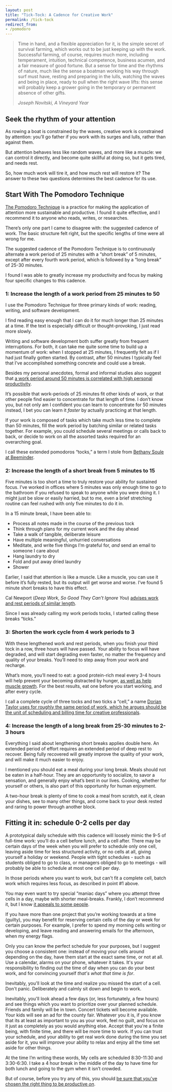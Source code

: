 ```yaml
---
layout: post
title: "Tick-Tock: A Cadence for Creative Work"
permalink: /tick-tock
redirect_from:
- /pomodoro
---
```


> Time in hand, and a flexible appreciation for it, is the simple secret of survival farming, which works out to be just keeping up with the work. Successful farming, of course, requires much more, including temperament, intuition, technical competence, business acumen, and a fair measure of good fortune. But a sense for time and the rhythms of nature, much like the sense a boatman working his way through surf must have, resting and preparing in the lulls, watching the waves and being in place, ready to pull when the right wave lifts: this sense will probably keep a grower going in the temporary or permanent absence of other gifts.
>
> <cite>Joseph Novitski, _A Vineyard Year_</cite>

## Seek the rhythm of your attention

As rowing a boat is constrained by the waves, creative work is constrained by attention: you’ll go father if you work with its surges and lulls, rather than against them.

But attention behaves less like random waves, and more like a muscle: we can control it directly, and become quite skillful at doing so, but it gets tired, and needs rest.

So, how much work will tire it, and how much rest will restore it?  The answer to these two questions determines the best cadence for its use.

## Start With The Pomodoro Technique

[The Pomodoro Technique](http://pomodorotechnique.com/) is a practice for making the application of attention more sustainable and productive.  I found it quite effective, and I recommend it to anyone who reads, writes, or researches.

There’s only one part I came to disagree with: the suggested cadence of work.  The basic structure felt right, but the specific lengths of time were all wrong for me.

The suggested cadence of the Pomodoro Technique is to continuously alternate a work period of 25 minutes with a “short break” of 5 minutes, except after every fourth work period, which is followed by a “long break” of 25-30 minutes.

I found I was able to greatly increase my productivity and focus by making four specific changes to this cadence.

### 1: Increase the length of a work period from 25 minutes to 50

I use the Pomodoro Technique for three primary kinds of work: reading, writing, and software development. 

I find reading easy enough that I can do it for much longer than 25 minutes at a time.  If the text is especially difficult or thought-provoking, I just read more slowly.

Writing and software development both suffer greatly from frequent interruptions.  For both, it can take me quite some time to build up a momentum of work: when I stopped at 25 minutes, I frequently felt as if I had just finally gotten started.  By contrast, after 50 minutes I typically feel that I’ve accomplished something concrete and could use a break.

Besides my personal anecdotes, formal and informal studies also suggest that [a work period around 50 minutes is correlated with high personal productivity](http://www.theatlantic.com/business/archive/2014/09/science-tells-you-how-many-minutes-should-you-take-a-break-for-work-17/380369/).

It’s possible that work-periods of 25 minutes fit other kinds of work, or that other people find  easier to concentrate for that length of time.  I don’t know you, but not only am I confident you can learn to concentrate for 50 minutes instead, I bet you can learn it _faster_ by actually practicing at that length.

If your work is composed of tasks which take much less time to complete than 50 minutes, fill the work period by batching similar or related tasks together.  For example, you could schedule several meetings or calls back to back, or decide to work on all the assorted tasks required for an overarching goal.

I call these extended pomodoros “tocks,” a term I stole from [Bethany Soule at Beeminder](http://blog.beeminder.com/tocks/).

### 2: Increase the length of a short break from 5 minutes to 15

Five minutes is too short a time to truly restore your ability for sustained focus.  I’ve worked in offices where 5 minutes was only enough time to go to the bathroom if you refused to speak to anyone while you were doing it.  I might just be slow or easily harried, but to me, even a brief stretching routine can feel rushed with only five minutes to do it in.

In a 15 minute break, I have been able to:

- Process all notes made in the course of the previous tock
- Think through plans for my current work and the day ahead
- Take a walk of tangible, deliberate leisure
- Have multiple meaningful, unhurried conversations
- Meditate, and write five things I’m grateful for, _and_ send an email to someone I care about
- Hang laundry to dry
- Fold and put away dried laundry
- Shower

Earlier, I said that attention is like a muscle.  Like a muscle, you can use it before it’s fully rested, but its output will get worse and worse. I’ve found 5 minute short breaks to have this effect.

Cal Newport (_Deep Work_, _So Good They Can’t Ignore You_) [advises work and rest periods of similar length](http://calnewport.com/blog/2016/09/14/on-deep-breaks/).

Since I was already calling my work periods tocks, I started calling these breaks “ticks.”

### 3: Shorten the work cycle from 4 work periods to 3

With these lengthened work and rest periods, when you finish your third tock in a row, three hours will have passed.  Your ability to focus will have degraded, and will start degrading even faster, no matter the frequency and quality of your breaks.  You’ll need to step away from your work and recharge.

What’s more, you’ll need to eat: a good protein-rich meal every 3-4 hours will help prevent your becoming distracted by hunger, [as well as help muscle growth](https://www.biolayne.com/wp-content/uploads/publications/Norton-J-Ag-Food-Ind-Hi-Tech-2008.pdf).  For the best results, eat one before you start working, and after every cycle.

I call a complete cycle of three tocks and two ticks a “cell,” a name [Dorian Taylor uses for roughly the same period of work, which he argues should be the unit of scheduling and billing time for creative professionals](http://doriantaylor.com/introducing-the-cell).

### 4: Increase the length of a long break from 25-30 minutes to 2-3 hours

Everything I said about lengthening short breaks applies double here.  An extended period of effort requires an extended period of deep rest to recover. Being fully recovered will greatly improve the quality of your work, and will make it much easier to enjoy.

I mentioned you should eat a meal during your long break.  Meals should not be eaten in a half-hour.  They are an opportunity to socialize, to savor a sensation, and generally enjoy what’s best in our lives.  Cooking, whether for yourself or others, is also part of this opportunity for human enjoyment.

A two-hour break is plenty of time to cook a meal from scratch, eat it, clean your dishes, see to many other things, and come back to your desk rested and raring to power through another block.

## Fitting it in: schedule 0-2 cells per day

A prototypical daily schedule with this cadence will loosely mimic the 9-5 of full-time work: you’ll do a cell before lunch, and a cell after.  There may be certain days of the week when you will prefer to schedule only one cell, leaving aside time for less structured activity, or no cells at all, giving yourself a holiday or weekend. People with tight schedules - such as students obliged to go to class, or managers obliged to go to meetings - will probably be able to schedule at most one cell per day.

In those periods where you want to work, but can't fit a complete cell, batch work which requires less focus, as described in point #1 above.

You may even want to try special “maniac days” where you attempt three cells in a day, maybe with shorter meal-breaks.  Frankly, I don’t recommend it, but I know [it appeals to some people](http://blog.nickwinter.net/the-120-hour-workweek-epic-coding-time-lapse).

If you have more than one project that you’re working towards at a time (guilty), you may benefit for reserving certain cells of the day or week for certain purposes.  For example, I prefer to spend my morning cells writing or developing, and leave reading and answering emails for the afternoon, when my energy flags.

Only you can know the perfect schedule for your purposes, but I suggest you choose a consistent one: instead of moving your cells around depending on the day, have them start at the exact same time, or not at all. Use a calendar, alarms on your phone, whatever it takes.  It's your responsibility to finding out the time of day when you can do your best work, and for convincing yourself _that's what that time is for_.

Inevitably, you'll look at the time and realize you missed the start of a cell.  Don't panic.  Deliberately and calmly sit down and begin to work.

Inevitably, you'll look ahead a few days (or, less fortunately, a few hours) and see things which you want to prioritize over your planned schedule. Friends and family will be in town. Concert tickets will become available.  Your kids will see an ad for the county fair.  Whatever you it is, if you know that its at least as important to you as your work, feel no guilt, and focus on it just as completely as you would anything else.  Accept that you're a finite being, with finite time, and there will be more time to work.  If you can trust your schedule, and your ability to get real work done during the time you set aside for it, you will improve your ability to relax and enjoy all the time set aside for other things.

At the time I’m writing these words, My cells are scheduled 8:30-11:30 and 3:30-6:30.  I take a 4 hour break in the middle of the day to have time for both lunch and going to the gym when it isn’t crowded.

But of course, before you try any of this, you should [be sure that you've chosen the right thing to be productive _on_](/when-to-be-productive).
